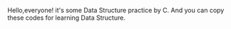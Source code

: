 Hello,everyone!
it's some Data Structure practice by C. And you can copy these codes for learning Data Structure.
